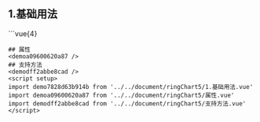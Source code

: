 ## 1.基础用法
<demo7828d63b914b />
```vue{4}
<template>
    <ring-chart-5 ref="chartRef" v-bind="chartOption"></ring-chart-5>
</template>

<script setup>
import { ref, onMounted } from 'vue';

const chartRef = ref();

const seriesData = [
    { value: 1048, name: '正常' },
    { value: 735, name: '故障' },
    { value: 580, name: '告警' },
    { value: 484, name: '离线' },
    { value: 123, name: '危险' }
];
// 组合配置项
const chartOption = {
    seriesData
};

onMounted(() => chartRef.value.renderChart());
</script>
<style lang="scss" scoped>
.zrx-chart {
    height: 664px;
    background-color: rgb(3, 43, 68);
}
</style>
```
## 属性
<demoa09600620a87 />
## 支持方法
<demodff2abbe8cad />
<script setup>
import demo7828d63b914b from '../../document/ringChart5/1.基础用法.vue'
import demoa09600620a87 from '../../document/ringChart5/属性.vue'
import demodff2abbe8cad from '../../document/ringChart5/支持方法.vue'
</script>